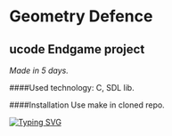 # Geometry Defence
## ucode Endgame project
*Made in 5 days.*

####Used technology:
C, SDL lib.

####Installation
Use make in cloned repo.

[![Typing SVG](https://readme-typing-svg.herokuapp.com?color=%2336BCF7&lines=Geometry+defense)](https://git.io/typing-svg)
